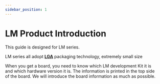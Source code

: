 ```yaml
---
sidebar_position: 1
---
```


# LM Product Introduction

This guide is designed for LM series. 

LM series all adopt **[LGA](https://en.wikipedia.org/wiki/Land_grid_array)** packaging technology, extremely small size

When you get a board, you need to know which LM development Kit it is and which hardware version it is. The information is printed in the top side of the board. We will introduce the board information as much as possible.
